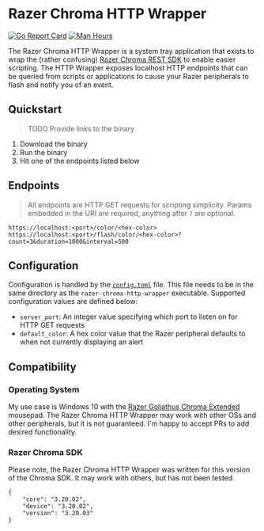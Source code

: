 # Razer Chroma HTTP Wrapper

[![Go Report Card](https://goreportcard.com/badge/github.com/jessemillar/razer-chroma-http-wrapper)](https://goreportcard.com/report/github.com/jessemillar/razer-chroma-http-wrapper) [![Man Hours](https://img.shields.io/endpoint?url=https%3A%2F%2Fmh.jessemillar.com%2Fhours%3Frepo%3Dhttps%3A%2F%2Fgithub.com%2Fjessemillar%2Frazer-chroma-http-wrapper.git)](https://jessemillar.com/r/man-hours)

The Razer Chroma HTTP Wrapper is a system tray application that exists to wrap the (rather confusing) [Razer Chroma REST SDK](https://assets.razerzone.com/dev_portal/REST/html/index.html) to enable easier scripting. The HTTP Wrapper exposes localhost HTTP endpoints that can be queried from scripts or applications to cause your Razer peripherals to flash and notify you of an event.

## Quickstart

> TODO Provide links to the binary

1. Download the binary
1. Run the binary
1. Hit one of the endpoints listed below

## Endpoints

> All endpoints are HTTP GET requests for scripting simplicity. Params embedded in the URI are required, anything after `?` are optional.

```
https://localhost:<port>/color/<hex-color>
https://localhost:<port>/flash/color/<hex-color>?count=3&duration=1000&interval=500
```

## Configuration

Configuration is handled by the [`config.toml`](./config.toml) file. This file needs to be in the same directory as the `razer-chroma-http-wrapper` executable. Supported configuration values are defined below:

- `server_port`: An integer value specifying which port to listen on for HTTP GET requests
- `default_color`: A hex color value that the Razer peripheral defaults to when not currently displaying an alert

## Compatibility

### Operating System

My use case is Windows 10 with the [Razer Goliathus Chroma Extended](https://www.razer.com/gaming-mouse-mats/Razer-Goliathus-Chroma/RZ02-02500300-R3M1) mousepad. The Razer Chroma HTTP Wrapper may work with other OSs and other peripherals, but it is not guaranteed. I'm happy to accept PRs to add desired functionality.

### Razer Chroma SDK

Please note, the Razer Chroma HTTP Wrapper was written for this version of the Chroma SDK. It may work with others, but has not been tested.

```
{
    "core": "3.20.02",
    "device": "3.20.02",
    "version": "3.20.03"
}
```
